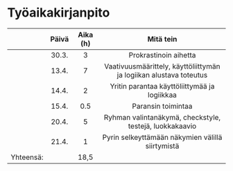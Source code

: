 # Työaikakirjanpito

|           | Päivä   | Aika (h) | Mitä tein             |
| :-------: | :-----: | :------: | :-------------------: | 
|           | 30.3.   | 3        | Prokrastinoin aihetta |
|           | 13.4.   | 7        | Vaativuusmäärittely, käyttöliittymän ja logiikan alustava toteutus |
|           | 14.4.   | 2        | Yritin parantaa käyttöliittymää ja logiikkaa   |
|           | 15.4.   | 0.5      | Paransin toimintaa    |
|           | 20.4.   | 5        | Ryhman valintanäkymä, checkstyle, testejä, luokkakaavio|
|           | 21.4.   | 1        | Pyrin selkeyttämään näkymien välillä siirtymistä|
| Yhteensä: |         | 18,5     |                       |



